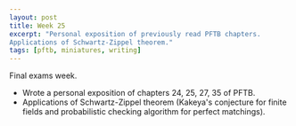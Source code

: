 ```yaml
---
layout: post
title: Week 25
excerpt: "Personal exposition of previously read PFTB chapters.
Applications of Schwartz-Zippel theorem."
tags: [pftb, miniatures, writing]
---
```


Final exams week.

* Wrote a personal exposition of chapters 24, 25, 27, 35 of PFTB.
* Applications of Schwartz-Zippel theorem (Kakeya's conjecture for finite
  fields and probabilistic checking algorithm for perfect matchings).
